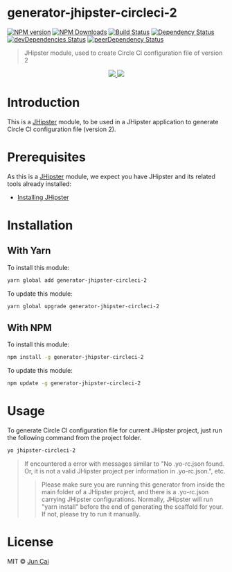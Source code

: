 # generator-jhipster-circleci-2
  [![NPM version][npm-image]][npm-url] 
  [![NPM Downloads][downloads-image]][downloads-url] 
  [![Build Status][travis-image]][travis-url] 
  [![Dependency Status][daviddm-image]][daviddm-url] 
  [![devDependencies Status][devdep-image]][devdep-url] 
  [![peerDependency Status][peerdep-image]][peerdep-url] 
> JHipster module, used to create Circle CI configuration file of version 2

<div align="center">
    <a href="http://jhipster.github.io">
        <img src="https://github.com/jeantsai/generator-jhipster-circleci-2/raw/master/images/logo-jhipster.png">
    </a>
    <a href="https://circleci.com">
        <img src="https://github.com/jeantsai/generator-jhipster-circleci-2/raw/master/images/circleci.png">
    </a>
</div>

# Introduction

This is a [JHipster](http://jhipster.github.io/) module, to be used in a JHipster application to generate Circle CI configuration file (version 2).

# Prerequisites

As this is a [JHipster](http://jhipster.github.io/) module, we expect you have JHipster and its related tools already installed:

- [Installing JHipster](https://jhipster.github.io/installation.html)

# Installation

## With Yarn

To install this module:

```bash
yarn global add generator-jhipster-circleci-2
```

To update this module:

```bash
yarn global upgrade generator-jhipster-circleci-2
```

## With NPM

To install this module:

```bash
npm install -g generator-jhipster-circleci-2
```

To update this module:

```bash
npm update -g generator-jhipster-circleci-2
```

# Usage

To generate Circle CI configuration file for current JHipster project, just run the following command from the project folder.
```bash
yo jhipster-circleci-2
```

> If encountered a error with messages similar to "No .yo-rc.json found. Or, it is not a valid JHipster project per information in .yo-rc.json.", etc.
>> Please make sure you are running this generator from inside the main folder of a JHipster project, and there is a .yo-rc.json carrying JHipster configurations. Normally, JHipster will run "yarn install" before the end of generating the scaffold for your. If not, please try to run it manually.


# License

MIT © [Jun Cai](https://github.com/jeantsai)


[npm-image]: https://img.shields.io/npm/v/generator-jhipster-circleci-2.svg
[npm-url]: https://npmjs.org/package/generator-jhipster-circleci-2
[travis-image]: https://travis-ci.org/jeantsai/generator-jhipster-circleci-2.svg?branch=master
[travis-url]: https://travis-ci.org/jeantsai/generator-jhipster-circleci-2
[daviddm-image]: https://david-dm.org/jeantsai/generator-jhipster-circleci-2.svg?theme=shields.io
[daviddm-url]: https://david-dm.org/jeantsai/generator-jhipster-circleci-2
[devdep-image]: https://david-dm.org/jeantsai/generator-jhipster-circleci-2/dev-status.svg
[devdep-url]: https://david-dm.org/jeantsai/generator-jhipster-circleci-2?type=dev
[peerdep-image]: https://david-dm.org/jeantsai/generator-jhipster-circleci-2/peer-status.svg
[peerdep-url]: https://david-dm.org/jeantsai/generator-jhipster-circleci-2?type=peer
[downloads-image]: https://img.shields.io/npm/dm/generator-jhipster-circleci-2.svg
[downloads-url]: https://npmjs.org/package/generator-jhipster-circleci-2
